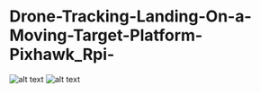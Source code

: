 # Drone-Tracking-Landing-On-a-Moving-Target-Platform-Pixhawk_Rpi-





![alt text](https://github.com/pranavpeddi1/Drone_Tracking_Pixhwak_Rpi/blob/main/Drone_GPS_Track_ShortGiff.gif)
![alt text](https://github.com/pranavpeddi1/Drone_Tracking_Pixhwak_Rpi/blob/main/Drone_GPS_Track_ShortGiff.gif)
